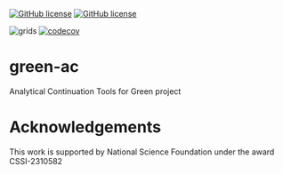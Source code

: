 [![GitHub license](https://img.shields.io/github/license/Green-Phys/green-ac?cacheSeconds=3600&color=informational&label=License)](./LICENSE)
[![GitHub license](https://img.shields.io/badge/C%2B%2B-17-blue)](https://en.cppreference.com/w/cpp/compiler_support/17)

![grids](https://github.com/Green-Phys/green-ac/actions/workflows/test.yaml/badge.svg)
[![codecov](https://codecov.io/github/Green-Phys/green-ac/graph/badge.svg?token=MWM2Y2HR8X)](https://codecov.io/github/Green-Phys/green-ac)


# green-ac
Analytical Continuation Tools for Green project


# Acknowledgements

This work is supported by National Science Foundation under the award CSSI-2310582
